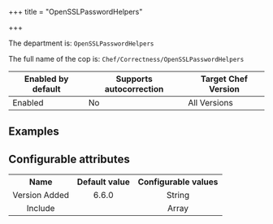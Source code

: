 +++
title = "OpenSSLPasswordHelpers"

+++

<!-- This content is automatically generated. See https://github.com/chef/chef-web-docs/blob/main/generated/README.md -->

The department is: `OpenSSLPasswordHelpers`

The full name of the cop is: `Chef/Correctness/OpenSSLPasswordHelpers`

| Enabled by default | Supports autocorrection | Target Chef Version |
| --- | --- | --- |
| Enabled | No | All Versions |

## Examples

<nil>

## Configurable attributes

<table>
<tbody><tr>
<th>Name</th>
<th>Default value</th>
<th>Configurable values</th>
</tr>
<tr>
<td style="text-align:center">Version Added</td>
<td style="text-align:center">6.6.0</td>
<td style="text-align:center">String</td>
</tr>
<tr><td style="text-align:center">Include</td>
<td style="text-align:center"><ul>
</ul>
</td>
<td style="text-align:center">Array</td>
</tr></tbody></table>
